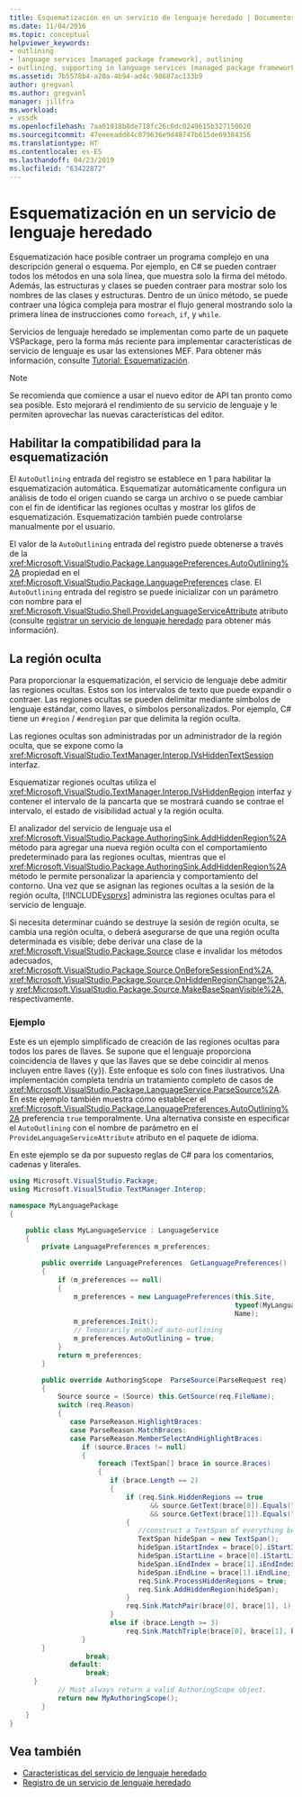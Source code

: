 ```yaml
---
title: Esquematización en un servicio de lenguaje heredado | Documentos de Microsoft
ms.date: 11/04/2016
ms.topic: conceptual
helpviewer_keywords:
- outlining
- language services [managed package framework], outlining
- outlining, supporting in language services [managed package framework]
ms.assetid: 7b5578b4-a20a-4b94-ad4c-98687ac133b9
author: gregvanl
ms.author: gregvanl
manager: jillfra
ms.workload:
- vssdk
ms.openlocfilehash: 7aa01918b8de718fc26c0dc0249615b327150020
ms.sourcegitcommit: 47eeeeadd84c879636e9d48747b615de69384356
ms.translationtype: HT
ms.contentlocale: es-ES
ms.lasthandoff: 04/23/2019
ms.locfileid: "63422872"
---
```

# <a name="outlining-in-a-legacy-language-service"></a>Esquematización en un servicio de lenguaje heredado
Esquematización hace posible contraer un programa complejo en una descripción general o esquema. Por ejemplo, en C# se pueden contraer todos los métodos en una sola línea, que muestra solo la firma del método. Además, las estructuras y clases se pueden contraer para mostrar solo los nombres de las clases y estructuras. Dentro de un único método, se puede contraer una lógica compleja para mostrar el flujo general mostrando solo la primera línea de instrucciones como `foreach`, `if`, y `while`.

 Servicios de lenguaje heredado se implementan como parte de un paquete VSPackage, pero la forma más reciente para implementar características de servicio de lenguaje es usar las extensiones MEF. Para obtener más información, consulte [Tutorial: Esquematización](../../extensibility/walkthrough-outlining.md).

> [!NOTE]
> Se recomienda que comience a usar el nuevo editor de API tan pronto como sea posible. Esto mejorará el rendimiento de su servicio de lenguaje y le permiten aprovechar las nuevas características del editor.

## <a name="enabling-support-for-outlining"></a>Habilitar la compatibilidad para la esquematización
 El `AutoOutlining` entrada del registro se establece en 1 para habilitar la esquematización automática. Esquematizar automáticamente configura un análisis de todo el origen cuando se carga un archivo o se puede cambiar con el fin de identificar las regiones ocultas y mostrar los glifos de esquematización. Esquematización también puede controlarse manualmente por el usuario.

 El valor de la `AutoOutlining` entrada del registro puede obtenerse a través de la <xref:Microsoft.VisualStudio.Package.LanguagePreferences.AutoOutlining%2A> propiedad en el <xref:Microsoft.VisualStudio.Package.LanguagePreferences> clase. El `AutoOutlining` entrada del registro se puede inicializar con un parámetro con nombre para el <xref:Microsoft.VisualStudio.Shell.ProvideLanguageServiceAttribute> atributo (consulte [registrar un servicio de lenguaje heredado](../../extensibility/internals/registering-a-legacy-language-service1.md) para obtener más información).

## <a name="the-hidden-region"></a>La región oculta
 Para proporcionar la esquematización, el servicio de lenguaje debe admitir las regiones ocultas. Estos son los intervalos de texto que puede expandir o contraer. Las regiones ocultas se pueden delimitar mediante símbolos de lenguaje estándar, como llaves, o símbolos personalizados. Por ejemplo, C# tiene un `#region` / `#endregion` par que delimita la región oculta.

 Las regiones ocultas son administradas por un administrador de la región oculta, que se expone como la <xref:Microsoft.VisualStudio.TextManager.Interop.IVsHiddenTextSession> interfaz.

 Esquematizar regiones ocultas utiliza el <xref:Microsoft.VisualStudio.TextManager.Interop.IVsHiddenRegion> interfaz y contener el intervalo de la pancarta que se mostrará cuando se contrae el intervalo, el estado de visibilidad actual y la región oculta.

 El analizador del servicio de lenguaje usa el <xref:Microsoft.VisualStudio.Package.AuthoringSink.AddHiddenRegion%2A> método para agregar una nueva región oculta con el comportamiento predeterminado para las regiones ocultas, mientras que el <xref:Microsoft.VisualStudio.Package.AuthoringSink.AddHiddenRegion%2A> método le permite personalizar la apariencia y comportamiento del contorno. Una vez que se asignan las regiones ocultas a la sesión de la región oculta, [!INCLUDE[vsprvs](../../code-quality/includes/vsprvs_md.md)] administra las regiones ocultas para el servicio de lenguaje.

 Si necesita determinar cuándo se destruye la sesión de región oculta, se cambia una región oculta, o deberá asegurarse de que una región oculta determinada es visible; debe derivar una clase de la <xref:Microsoft.VisualStudio.Package.Source> clase e invalidar los métodos adecuados, <xref:Microsoft.VisualStudio.Package.Source.OnBeforeSessionEnd%2A>, <xref:Microsoft.VisualStudio.Package.Source.OnHiddenRegionChange%2A>, y <xref:Microsoft.VisualStudio.Package.Source.MakeBaseSpanVisible%2A>, respectivamente.

### <a name="example"></a>Ejemplo
 Este es un ejemplo simplificado de creación de las regiones ocultas para todos los pares de llaves. Se supone que el lenguaje proporciona coincidencia de llaves y que las llaves que se debe coincidir al menos incluyen entre llaves ({y}). Este enfoque es solo con fines ilustrativos. Una implementación completa tendría un tratamiento completo de casos de <xref:Microsoft.VisualStudio.Package.LanguageService.ParseSource%2A>. En este ejemplo también muestra cómo establecer el <xref:Microsoft.VisualStudio.Package.LanguagePreferences.AutoOutlining%2A> preferencia `true` temporalmente. Una alternativa consiste en especificar el `AutoOutlining` con el nombre de parámetro en el `ProvideLanguageServiceAttribute` atributo en el paquete de idioma.

 En este ejemplo se da por supuesto reglas de C# para los comentarios, cadenas y literales.

```csharp
using Microsoft.VisualStudio.Package;
using Microsoft.VisualStudio.TextManager.Interop;

namespace MyLanguagePackage
{

    public class MyLanguageService : LanguageService
    {
        private LanguagePreferences m_preferences;

        public override LanguagePreferences  GetLanguagePreferences()
        {
            if (m_preferences == null)
            {
                m_preferences = new LanguagePreferences(this.Site,
                                                        typeof(MyLanguageService).GUID,
                                                        Name);
                m_preferences.Init();
                // Temporarily enabled auto-outlining
                m_preferences.AutoOutlining = true;
            }
            return m_preferences;
        }

        public override AuthoringScope  ParseSource(ParseRequest req)
        {
            Source source = (Source) this.GetSource(req.FileName);
            switch (req.Reason)
            {
               case ParseReason.HighlightBraces:
               case ParseReason.MatchBraces:
               case ParseReason.MemberSelectAndHighlightBraces:
                  if (source.Braces != null)
                  {
                      foreach (TextSpan[] brace in source.Braces)
                      {
                         if (brace.Length == 2)
                         {
                             if (req.Sink.HiddenRegions == true
                                   && source.GetText(brace[0]).Equals("{")
                                   && source.GetText(brace[1]).Equals("}"))
                             {
                                //construct a TextSpan of everything between the braces
                                TextSpan hideSpan = new TextSpan();
                                hideSpan.iStartIndex = brace[0].iStartIndex;
                                hideSpan.iStartLine = brace[0].iStartLine;
                                hideSpan.iEndIndex = brace[1].iEndIndex;
                                hideSpan.iEndLine = brace[1].iEndLine;
                                req.Sink.ProcessHiddenRegions = true;
                                req.Sink.AddHiddenRegion(hideSpan);
                             }
                             req.Sink.MatchPair(brace[0], brace[1], 1);
                         }
                         else if (brace.Length >= 3)
                             req.Sink.MatchTriple(brace[0], brace[1], brace[2], 1);
                  }
        }
                   break;
               default:
                   break;
      }
            // Must always return a valid AuthoringScope object.
            return new MyAuthoringScope();
        }
    }
}
```

## <a name="see-also"></a>Vea también
- [Características del servicio de lenguaje heredado](../../extensibility/internals/legacy-language-service-features1.md)
- [Registro de un servicio de lenguaje heredado](../../extensibility/internals/registering-a-legacy-language-service1.md)